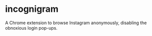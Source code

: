 # incognigram
A Chrome extension to browse Instagram anonymously, disabling the obnoxious login pop-ups.
